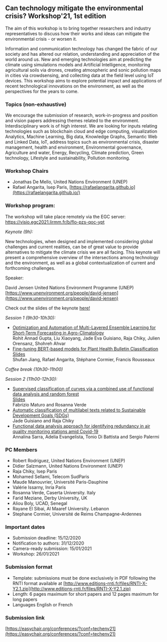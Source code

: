 ## Can technology mitigate the environmental crisis? Workshop'21, 1st edition 

The aim of this workshop is to bring together researchers and industry representatives to discuss how their works and ideas can mitigate the environmental crisis - or worsen it.

Information and communication technology has changed the fabric of our society and has altered our relation, understanding and appreciation of the world around us. New and emerging technologies aim at predicting the climate using simulations models and Artificial Intelligence, monitoring agricultural soils via drones, creating atmospheric and sonic pollution maps in cities via crowdsensing, and collecting data at the field level using IoT devices. This workshop aims to explore potential impact and applications of recent technological innovations on the environment, as well as the perspectives for the years to come.

### Topics (non-exhaustive)

We encourage the submission of research, work-in-progress and position and vision papers addressing themes related to the environment. Interdisciplinary work is of high interest. We are looking for inputs relating technologies such as blockchain cloud and edge computing, visualization Analytics, Machine Learning, Big data, Knowledge Graphs, Semantic Web and Linked Data, IoT, address topics such as environmental crisis, disaster management,	health and environment, Environmental governance, Agriculture and water, Energy, Recycling, Climate prediction, Green technology, Lifestyle and sustainability, Pollution monitoring.

### Workshop Chairs

- Jonathas De Mello, United Nations Environment (UNEP)
- Rafael Angarita, Isep Paris, [https://rafaelangarita.github.io](https://rafaelangarita.github.io/)

### Workshop program:
The workshop will take place remotely via the EGC server:
https://visio.egc2021.lirmm.fr/b/flo-pzs-qoc-ypt 
 
*Keynote (9h):*

New technologies, when designed and implemented considering global challenges and current realities, can be of great value to provide alternatives to mitigate the climate crisis we are all facing. This keynote will present a comprehensive overview of the intersections among technology and the environment, as well as a global contextualization of current and forthcoming challenges.

Speaker: 

David Jensen
United Nations Environment Programme (UNEP)
[https://www.unenvironment.org/people/david-jensen](https://www.unenvironment.org/people/david-jensen)

Check out the slides of the keynote [here!](https://github.com/isepengineering/TechnologyAndEnvironment21/blob/gh-pages/presentations/Digital%20transformation%20presentation.pdf)

*Session 1 (9h30-10h30):*

- [Optimization and Automation of Multi-Layered Ensemble Learning for Short-Term Forecasting in Agro-Climatology](https://github.com/isepengineering/TechnologyAndEnvironment21/blob/gh-pages/papers/TechEnv21_paper_4.pdf)  
Rohit Annad Gupta, Liu Xiaoyang, Jade Eva Guisiano, Raja Chiky, Julien Orensanz, Shohreh Ahvar
- [Fine-tuning BERT-based models for Plant Health Bulletin Classification](https://github.com/isepengineering/TechnologyAndEnvironment21/blob/gh-pages/papers/Fine_tuning_BERT_based_models_for_Plant_Health_Bulletin_Classification.pdf)  
[Slides](https://github.com/isepengineering/TechnologyAndEnvironment21/blob/gh-pages/presentations/Fine-tuning%20BERT-based%20models%20for%20Plant%20Health%20Bulletin%20Classification.pdf)  
Shufan Jiang, Rafael Angarita, Stéphane Cormier, Francis Rousseaux

*Coffee break (10h30-11h00)*

*Session 2 (11h00-12h30):*

- [Supervised classification of curves via a combined use of functional data analysis and random forest](https://github.com/isepengineering/TechnologyAndEnvironment21/blob/gh-pages/papers/TechEnv21_paper_1.pdf)  
[Slides](https://github.com/isepengineering/TechnologyAndEnvironment21/blob/gh-pages/presentations/Fabrizio%20Maturo's%20Talk.pdf)  
Fabrizio Maturo and Rosanna Verde  
- [Automatic classification of multilabel texts related to Sustainable Development Goals (SDGs)](https://github.com/isepengineering/TechnologyAndEnvironment21/blob/gh-pages/papers/TechEnv21_paper_3.pdf)  
Jade Guisiano and Raja Chiky
- [Functional data analysis approach for identifying redundancy in air quality monitoring stations amid Covid-19](https://github.com/isepengineering/TechnologyAndEnvironment21/blob/gh-pages/papers/TechEnv21_paper_2.pdf)  
Annalina Sarra, Adelia Evangelista, Tonio Di Battista and Sergio Palermi



### PC Members

- Robert Rodriguez, United Nations Environment (UNEP)
- Didier Salzmann, United Nations Environment (UNEP)
- Raja Chiky, Isep Paris
- Mohamed Sellami, Telecom SudParis
- Maude Manouvrier, Université Paris-Dauphine
- Valérie Issarny, Inria Paris
- Rosanna Verde, Caserta University. Italy
- Farid Meziane, Derby University, UK
- Aliou Boly, UCAD, Senegal 
- Rayane El Sibai, Al Maaref University. Lebanon
- Stephane Cormier, Université de Reims Champagne-Ardennes

### Important dates

- Submission deadline: 15/12/2020
- Notification to authors: 31/12/2020
- Camera-ready submission: 15/01/2021
- Workshop: 26/01/2021

### Submission format

- Template: submissions must be done exclusively in PDF following the RNTI format available at [http://www.editions-rnti.fr/files/RNTI-X-Y2.1.zip](http://www.editions-rnti.fr/files/RNTI-X-Y2.1.zip)
- Length: 6 pages maximum for short papers and 12 pages maximum for long papers
- Languages  English or French




### Submission link

[https://easychair.org/conferences/?conf=techenv21](https://easychair.org/conferences/?conf=techenv21)

